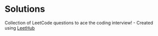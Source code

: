 # Solutions
Collection of LeetCode questions to ace the coding interview! - Created using [LeetHub](https://github.com/QasimWani/LeetHub)
